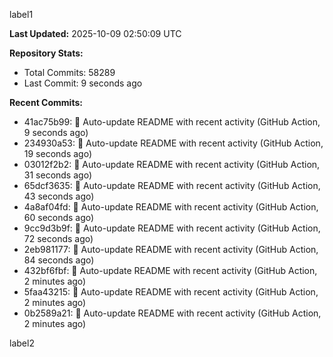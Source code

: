 
label1 
<!-- ACTIVITY_START -->
**Last Updated:** 2025-10-09 02:50:09 UTC

**Repository Stats:**
- Total Commits: 58289
- Last Commit: 9 seconds ago

**Recent Commits:**
- 41ac75b99: 🤖 Auto-update README with recent activity (GitHub Action, 9 seconds ago)
- 234930a53: 🤖 Auto-update README with recent activity (GitHub Action, 19 seconds ago)
- 03012f2b2: 🤖 Auto-update README with recent activity (GitHub Action, 31 seconds ago)
- 65dcf3635: 🤖 Auto-update README with recent activity (GitHub Action, 43 seconds ago)
- 4a8af04fd: 🤖 Auto-update README with recent activity (GitHub Action, 60 seconds ago)
- 9cc9d3b9f: 🤖 Auto-update README with recent activity (GitHub Action, 72 seconds ago)
- 2eb981177: 🤖 Auto-update README with recent activity (GitHub Action, 84 seconds ago)
- 432bf6fbf: 🤖 Auto-update README with recent activity (GitHub Action, 2 minutes ago)
- 5faa43215: 🤖 Auto-update README with recent activity (GitHub Action, 2 minutes ago)
- 0b2589a21: 🤖 Auto-update README with recent activity (GitHub Action, 2 minutes ago)
<!-- ACTIVITY_END -->

label2
